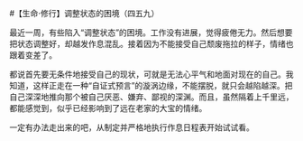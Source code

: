 #【生命⋅修行】调整状态的困境（四五九）

最近一周，有些陷入“调整状态”的困境。工作没有进展，觉得疲倦无力。然后想要把状态调整好，却越发作息混乱。接着因为不能接受自己颓废拖拉的样子，情绪也跟着变差了。

都说首先要无条件地接受自己的现状，可就是无法心平气和地面对现在的自己。我知道，这样正走在一种“自证式预言”的漩涡边缘，不能摆脱，就只会越陷越深。把自己深深地推向那个被自己厌恶、嫌弃、鄙视的深渊。而且，虽然隔着上千里远，都能感觉到，似乎已经影响到了远在老家的大宝的情绪。

一定有办法走出来的吧，从制定并严格地执行作息日程表开始试试看。